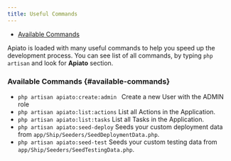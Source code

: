 ```yaml
---
title: Useful Commands
---
```


- [Available Commands](#available-commands)

Apiato is loaded with many useful commands to help you speed up the development process.
You can see list of all commands, by typing `php artisan` and look for **Apiato** section.

### Available Commands {#available-commands}
  - `php artisan apiato:create:admin `             Create a new User with the ADMIN role
  - `php artisan apiato:list:actions`              List all Actions in the Application.
  - `php artisan apiato:list:tasks`                List all Tasks in the Application.
  - `php artisan apiato:seed-deploy`               Seeds your custom deployment data from `app/Ship/Seeders/SeedDeploymentData.php`.
  - `php artisan apiato:seed-test`                 Seeds your custom testing data from `app/Ship/Seeders/SeedTestingData.php`.

